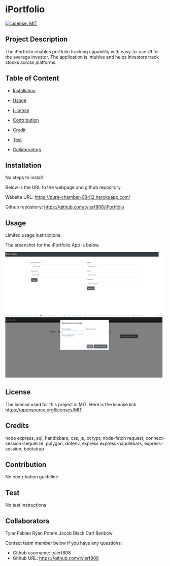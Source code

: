  
# iPortfolio

[![License: MIT](https://img.shields.io/badge/License-MIT-yellow.svg)](https://opensource.org/licenses/MIT)


## Project Description 
The iPortfolio enables portfolio tracking capability with easy-to-use UI for the average investor. The application is intuitive and helps investors track stocks across platforms. 



## Table of Content

* [Installation](#installation)

* [Usage](#usage)

* [License](#license)

* [Contribution](#contribution)

* [Credit](#credits)

* [Test](#test)

* [Collaborators](#collaborators) 

## Installation
No steps to install

Below is the URL to the webpage and github repository. 

Website URL: https://pure-chamber-08412.herokuapp.com/

Github repository: https://github.com/tylerf808/iPortfolio


## Usage
Limited usage instructions. 

The sreenshot for the iPortfolio App is below. 

![iPortfolio](./public/screenshot.png)
![iPortfolio](./public/screenshot2.png)

## License
The license used for this project is MIT. Here is the license link https://opensource.org/licenses/MIT

## Credits
node express, sql, handlebars, css, js, bcrypt, node-fetch
request, connect-session-sequelize, polygon, dotenv, express
express-handlebars, express-session, bootstrap


## Contribution
No contribution guideline

## Test
No test instructions

## Collaborators  
Tyler Fabian
Ryan Potere
Jacob Black
Carl Benbow

Contact team member below if you have any questions: 
* Github username: tylerf808
* Github URL: https://github.com/tylerf808
